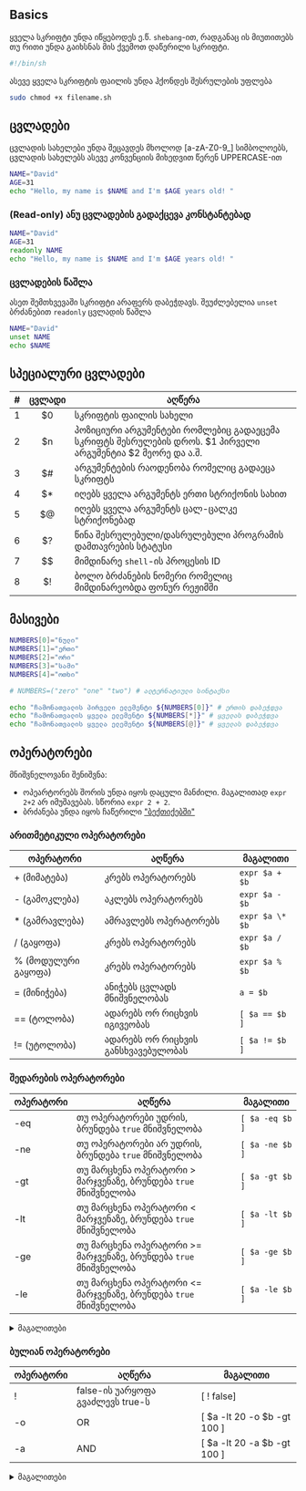 ## Basics
ყველა სკრიფტი უნდა იწყებოდეს ე.წ. `shebang`-ით, რადგანაც ის მიუთითებს თუ რითი უნდა გაიხსნას მის ქვემოთ დაწერილი სკრიფტი.
```bash
#!/bin/sh
```
ასევე ყველა სკრიფტის ფაილის უნდა ჰქონდეს შესრულების უფლება
```bash
sudo chmod +x filename.sh
```

## ცვლადები
ცვლადის სახელები უნდა შეცავდეს მხოლოდ [a-zA-Z0-9_] სიმბოლოებს, 
ცვლადის სახელებს ასევე კონვენციის მიხედვით წერენ UPPERCASE-ით

```bash
NAME="David"
AGE=31
echo "Hello, my name is $NAME and I'm $AGE years old! "
```
### (**Read-only**) ანუ ცვლადების გადაქცევა კონსტანტებად

```bash
NAME="David"
AGE=31
readonly NAME
echo "Hello, my name is $NAME and I'm $AGE years old! "
```

### ცვლადების წაშლა
ასეთ შემთხვევაში სკრიფტი არაფერს დაბეჭდავს.
შეუძლებელია `unset` ბრძანებით `readonly` ცვლადის წაშლა
```bash
NAME="David"
unset NAME
echo $NAME
```
## სპეციალური ცვლადები


| # 	| ცვლადი 	| აღწერა 	|
|---	|:------:	|--------	|
| 1  	|   $0  	|     სკრიფტის ფაილის სახელი   	|
|   2	|   $n    |    პოზიციური არგუმენტები რომლებიც გადაეცემა სკრიფტს შესრულების დროს. $1 პირველი არგუმენტია $2 მეორე და ა.შ.    	|
| 3  	|   $#    |      არგუმენტების რაოდენობა რომელიც გადაეცა სკრიფტს 	|
| 4  	|   $*    |     იღებს ყველა არგუმენტს ერთი სტრიქონის სახით   	|
| 5  	|   $@    |       იღებს ყველა არგუმენტს ცალ-ცალკე სტრიქონებად 	|
| 6  	|   $?    |      წინა შესრულებული/დასრულებული პროგრამის დამთავრების სტატუსი  	|
| 7  	|   $$    |   მიმდინარე `shell`-ის პროცესის ID     	|
| 8  	|   $!    |     ბოლო ბრძანების ნომერი რომელიც მიმდინარეობდა ფონურ რეჟიმში  	|

## მასივები


```bash
NUMBERS[0]="ნული"
NUMBERS[1]="ერთი"
NUMBERS[2]="ორი"
NUMBERS[3]="სამი"
NUMBERS[4]="ოთხი"

# NUMBERS=("zero" "one" "two") # ალტერნატიული სინტაქსი

echo "ჩამონათვალის პირველი ელემენტი ${NUMBERS[0]}" # ერთის დაბეჭდვა
echo "ჩამონათვალის ყველა ელემენტი ${NUMBERS[*]}" # ყველას დაბეჭდვა
echo "ჩამონათვალის ყველა ელემენტი ${NUMBERS[@]}" # ყველას დაბეჭდვა
```
## ოპერატორები
მნიშვნელოვანი შენიშვნა:
- ოპეარტორებს შორის უნდა იყოს დაცული მანძილი. მაგალითად `expr 2+2` არ იმუშავებას. სწორია `expr 2 + 2`.
- ბრძანება უნდა იყოს ჩაწერილი ["ბექთიქებში"](https://macautomationtips.com/wp-content/uploads/2015/08/backtick-key-e1439405041467.jpg)

### არითმეტიკული ოპერატორები

| ოპერატორი | აღწერა | მაგალითი |
|---|---|---|
|+ (მიმატება)| კრებს ოპერატორებს | `expr $a + $b` |
|- (გამოკლება)| აკლებს ოპერატორებს | `expr $a - $b` |
|* (გამრავლება)| ამრავლებს ოპერატორებს | `expr $a \* $b` |
|/ (გაყოფა)| კრებს ოპერატორებს | `expr $a / $b` |
|% (მოდულური გაყოფა)| კრებს ოპერატორებს | `expr $a % $b` |
|= (მინიჭება)| ანიჭებს ცვლადს მნიშვნელობას | `a = $b` |
|== (ტოლობა)| ადარებს ორ რიცხვის იგივეობას | `[ $a == $b ]` |
|!= (უტოლობა)| ადარებს ორ რიცხვის განსხვავებულობას | `[ $a != $b ]` |

### შედარების ოპერატორები

| ოპერატორი | აღწერა | მაგალითი |
|---|---|---|
|-eq| თუ ოპერატორები უდრის, ბრუნდება `true` მნიშვნელობა | `[ $a -eq $b ]` |
|-ne| თუ ოპერატორები არ უდრის, ბრუნდება `true` მნიშვნელობა  | `[ $a -ne $b ]` |
|-gt| თუ მარცხენა ოპერატორი > მარჯვენაზე, ბრუნდება `true` მნიშვნელობა | `[ $a -gt $b ]` |
|-lt| თუ მარცხენა ოპერატორი < მარჯვენაზე, ბრუნდება `true` მნიშვნელობა  | `[ $a -lt $b ]` |
|-ge| თუ მარცხენა ოპერატორი >= მარჯვენაზე, ბრუნდება `true` მნიშვნელობა  | `[ $a -ge $b ]` |
|-le| თუ მარცხენა ოპერატორი <= მარჯვენაზე, ბრუნდება `true` მნიშვნელობა | `[ $a -le $b ]` |

<details>
  <summary>მაგალითები</summary>
  
```bash
#!/bin/sh

a=10
b=20

if [ $a -eq $b ]
then
   echo "$a -eq $b : a is equal to b"
else
   echo "$a -eq $b: a is not equal to b"
fi

if [ $a -ne $b ]
then
   echo "$a -ne $b: a is not equal to b"
else
   echo "$a -ne $b : a is equal to b"
fi

if [ $a -gt $b ]
then
   echo "$a -gt $b: a is greater than b"
else
   echo "$a -gt $b: a is not greater than b"
fi

if [ $a -lt $b ]
then
   echo "$a -lt $b: a is less than b"
else
   echo "$a -lt $b: a is not less than b"
fi

if [ $a -ge $b ]
then
   echo "$a -ge $b: a is greater or  equal to b"
else
   echo "$a -ge $b: a is not greater or equal to b"
fi

if [ $a -le $b ]
then
   echo "$a -le $b: a is less or  equal to b"
else
   echo "$a -le $b: a is not less or equal to b"
fi
```
</details>


<!--  https://youtu.be/bLUyKn7I6b8?t=923 -->

### ბულიან ოპერატორები

| ოპერატორი | აღწერა | მაგალითი |
|---|---|---|
| ! | false-ის უარყოფა გვაძლევს true-ს | [ ! false] |
| -o | OR | [ $a -lt 20 -o $b -gt 100 ] |
| -a | AND | [ $a -lt 20 -a $b -gt 100 ]  |

<details>
  <summary> მაგალითები </summary>
  
  
```bash
#!/bin/sh

a=10
b=20

if [ $a != $b ]
then
   echo "$a != $b : a is not equal to b"
else
   echo "$a != $b: a is equal to b"
fi

if [ $a -lt 100 -a $b -gt 15 ]
then
   echo "$a -lt 100 -a $b -gt 15 : returns true"
else
   echo "$a -lt 100 -a $b -gt 15 : returns false"
fi

if [ $a -lt 100 -o $b -gt 100 ]
then
   echo "$a -lt 100 -o $b -gt 100 : returns true"
else
   echo "$a -lt 100 -o $b -gt 100 : returns false"
fi

if [ $a -lt 5 -o $b -gt 100 ]
then
   echo "$a -lt 100 -o $b -gt 100 : returns true"
else
   echo "$a -lt 100 -o $b -gt 100 : returns false"
fi
```

  
</details>




<!-- https://www.tutorialspoint.com/unix/unix-using-arrays.htm -->

